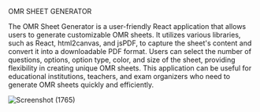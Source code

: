 OMR SHEET GENERATOR



The OMR Sheet Generator is a user-friendly React application that allows users to generate customizable OMR sheets. It utilizes various libraries, such as React, html2canvas, and jsPDF, to capture the sheet's content and convert it into a downloadable PDF format. Users can select the number of questions, options, option type, color, and size of the sheet, providing flexibility in creating unique OMR sheets. This application can be useful for educational institutions, teachers, and exam organizers who need to generate OMR sheets quickly and efficiently. 

![Screenshot (1765)](https://github.com/goel-muskan/OMR-Sheet-Generator/assets/92303233/7e617e77-e2dd-46fe-8b95-376efb7ea7b8)
